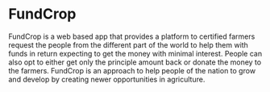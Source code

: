 # FundCrop
FundCrop is a web based app that provides a platform to certified farmers request the people from the different part of the world to help them with funds in return expecting to get the money with minimal interest. People can also opt to either get only the principle amount back or donate the money to the farmers. FundCrop is an approach to help people of the nation to grow and develop by creating newer opportunities in agriculture.
